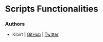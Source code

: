 # Scripts Functionalities  

### Authors
* Kibirt | [GitHub](https://github.com/Koderua) | [Twitter](https://twitter.com/kibi_21)